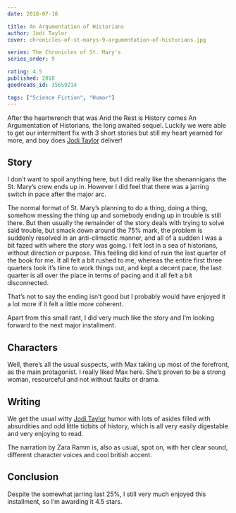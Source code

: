 ```yaml
---
date: 2018-07-18

title: An Argumentation of Historians
author: Jodi Taylor
cover: chronicles-of-st-marys-9-argumentation-of-historians.jpg

series: The Chronicles of St. Mary's
series_order: 9

rating: 4.5
published: 2018
goodreads_id: 35659214

tags: ["Science Fiction", "Humor"]
---
```


After the heartwrench that was And the Rest is History comes An Argumentation of Historians, the long awaited sequel. Luckily we were able to get our intermittent fix with 3 short stories but still my heart yearned for more, and boy does [Jodi Taylor](../_authors/jodi-taylor.md) deliver!

<!--more-->

## Story

I don’t want to spoil anything here, but I did really like the shenannigans the St. Mary’s crew ends up in. However I did feel that there was a jarring switch in pace after the major arc.

The normal format of St. Mary’s planning to do a thing, doing a thing, somehow messing the thing up and somebody ending up in trouble is still there. But then usually the remainder of the story deals with trying to solve said trouble, but smack down around the 75% mark, the problem is suddenly resolved in an anti-climactic manner, and all of a sudden I was a bit fazed with where the story was going. I felt lost in a sea of historians, without direction or purpose. This feeling did kind of ruin the last quarter of the book for me. It all felt a bit rushed to me, whereas the entire first three quarters took it’s time to work things out, and kept a decent pace, the last quarter is all over the place in terms of pacing and it all felt a bit disconnected.

That’s not to say the ending isn’t good but I probably would have enjoyed it a lot more if it felt a little more coherent.

Apart from this small rant, I did very much like the story and I’m looking forward to the next major installment.

## Characters

Well, there’s all the usual suspects, with Max taking up most of the forefront, as the main protagonist. I really liked Max here. She’s proven to be a strong woman, resourceful and not without faults or drama.

## Writing

We get the usual witty [Jodi Taylor](../authors/../_authors/jodi-taylor.md) humor with lots of asides filled with absurdities and odd little tidbits of history, which is all very easily digestable and very enjoying to read.

The narration by Zara Ramm is, also as usual, spot on, with her clear sound, different character voices and cool british accent.

## Conclusion

Despite the somewhat jarring last 25%, I still very much enjoyed this installment, so I’m awarding it 4.5 stars.
